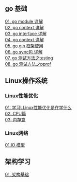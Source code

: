 ## go 基础

[01. go module 详解](go/blog/A01-go-module.md)\
[02. go context 详解](go/blog/A02-go-context.md)\
[03. go interface 详解](go/blog/A03-go-interface.md)\
[04. go context 详解](go/blog/A04-go-reflect.md)\
[05. go gin 框架使用](go/blog/A05-go-gin.md)\
[06. go sync包 详解](go/blog/A06-go-sync.md)\
[07. go 测试方法之testing](go/blog/A07-go-testing.md)\
[08. go 测试方法之pprof](go/blog/A08-go-pprof.md)


## Linux操作系统

### Linux性能优化

[01: 学习LLinux性能优化是在学什么](linux/performance/01-学Linux性能优化是在学什么？.md)\
[02: CPU篇](linux/performance/02-cpu性能篇.md)\
[03: 内存篇](linux/performance/03-内存性能篇.md)

### Linux网络

[01.IO 模型](go/blog/C01-IO.md)

## 架构学习
 [01. 架构基础](framework/base.md)
